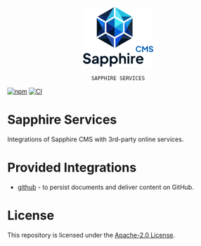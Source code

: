 <div align="center">
    <img src="./docs/logo.png" />
    <p><code>SAPPHIRE SERVICES</code></p>
</div>

[![npm](https://img.shields.io/npm/v/@sapphire-cms/github.svg)](http://npm.im/@sapphire-cms/github)
[![CI](https://github.com/sapphire-cms/sapphire-services/actions/workflows/ci.yml/badge.svg?branch=master)](https://github.com/sapphire-cms/sapphire-services/actions/workflows/ci.yml)

# Sapphire Services

Integrations of Sapphire CMS with 3rd-party online services.

# Provided Integrations

- [github](packages/github) - to persist documents and deliver content on GitHub.

# License

This repository is licensed under the [Apache-2.0 License](LICENSE).
